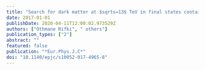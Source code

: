 ```yaml
---
title: "Search for dark matter at $sqrts=13$ TeV in final states containing an energetic photon and large missing transverse momentum with the ATLAS detector"
date: 2017-01-01
publishDate: 2020-04-11T12:00:02.973529Z
authors: ["Othmane Rifki", " others"]
publication_types: ["2"]
abstract: ""
featured: false
publication: "*Eur.Phys.J.C*"
doi: "10.1140/epjc/s10052-017-4965-8"
---
```


